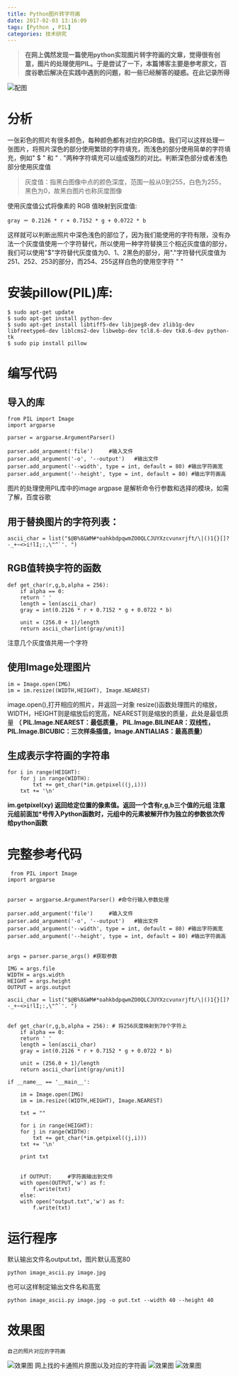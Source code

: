 ```yaml
---
title: Python图片转字符画
date: 2017-02-03 13:16:09
tags: [Python , PIL]
categories: 技术研究
---
```


> **在网上偶然发现一篇使用python实现图片转字符画的文章，觉得很有创意，图片的处理使用PIL。于是尝试了一下，本篇博客主要是参考原文，百度谷歌后解决在实践中遇到的问题，和一些已经解答的疑惑。在此记录所得**

<!--more-->

![配图](3.png)

# 分析
一张彩色的照片有很多颜色，每种颜色都有对应的RGB值。我们可以这样处理一张图片，将照片深色的部分使用繁琐的字符填充，而浅色的部分使用简单的字符填充，例如" $ " 和 " . "两种字符填充可以组成强烈的对比。判断深色部分或者浅色部分使用灰度值
> 灰度值：指黑白图像中点的颜色深度，范围一般从0到255，白色为255，黑色为0，故黑白图片也称灰度图像

使用灰度值公式将像素的 RGB 值映射到灰度值:

	gray ＝ 0.2126 * r + 0.7152 * g + 0.0722 * b
这样就可以判断出照片中深色浅色的部位了，因为我们能使用的字符有限，没有办法一个灰度值使用一个字符替代，所以使用一种字符替换三个相近灰度值的部分，我们可以使用"$"字符替代灰度值为0、1、2黑色的部分，用"."字符替代灰度值为251、252、253的部分，而254、255这样白色的使用空字符 " "

# 安装pillow(PIL)库:
	$ sudo apt-get update
	$ sudo apt-get install python-dev
	$ sudo apt-get install libtiff5-dev libjpeg8-dev zlib1g-dev libfreetype6-dev liblcms2-dev libwebp-dev tcl8.6-dev tk8.6-dev python-tk
	$ sudo pip install pillow
	
# 编写代码

## 导入的库
	from PIL import Image
	import argparse

	parser = argparse.ArgumentParser()

	parser.add_argument('file')     #输入文件
	parser.add_argument('-o', '--output')   #输出文件
	parser.add_argument('--width', type = int, default = 80) #输出字符画宽
	parser.add_argument('--height', type = int, default = 80) #输出字符画高

图片的处理使用PIL库中的image
argpase 是解析命令行参数和选择的模块，如需了解，百度谷歌

## 用于替换图片的字符列表：

	ascii_char = list("$@B%8&WM#*oahkbdpqwmZO0QLCJUYXzcvunxrjft/\|()1{}[]?-_+~<>i!lI;:,\"^`'. ")
	
## RGB值转换字符的函数

	def get_char(r,g,b,alpha = 256):
	    if alpha == 0:
		return ' '
	    length = len(ascii_char)
	    gray = int(0.2126 * r + 0.7152 * g + 0.0722 * b)

	    unit = (256.0 + 1)/length
	    return ascii_char[int(gray/unit)]

注意几个灰度值共用一个字符

## 使用Image处理图片

	im = Image.open(IMG)
	im = im.resize((WIDTH,HEIGHT), Image.NEAREST)
	
image.open(),打开相应的照片，并返回一对象
resize()函数处理图片的缩放，WIDTH，HEIGHT则是缩放后的宽高，NEAREST则是缩放的质量，此处是最低质量
**（ PIL.Image.NEAREST：最低质量， PIL.Image.BILINEAR：双线性，
PIL.Image.BICUBIC：三次样条插值，Image.ANTIALIAS：最高质量）**

## 生成表示字符画的字符串

	for i in range(HEIGHT):
		for j in range(WIDTH):
		    txt += get_char(*im.getpixel((j,i)))
		txt += '\n'
	
**im.getpixel(xy) 返回给定位置的像素值。返回一个含有r,g,b三个值的元组
注意元组前面加*号传入Python函数时，元组中的元素被解开作为独立的参数依次传给python函数**

# 完整参考代码

	 from PIL import Image
	import argparse


	parser = argparse.ArgumentParser() #命令行输入参数处理

	parser.add_argument('file')     #输入文件
	parser.add_argument('-o', '--output')   #输出文件
	parser.add_argument('--width', type = int, default = 80) #输出字符画宽
	parser.add_argument('--height', type = int, default = 80) #输出字符画高


	args = parser.parse_args() #获取参数

	IMG = args.file
	WIDTH = args.width
	HEIGHT = args.height
	OUTPUT = args.output

	ascii_char = list("$@B%8&WM#*oahkbdpqwmZO0QLCJUYXzcvunxrjft/\|()1{}[]?-_+~<>i!lI;:,\"^`'. ")


	def get_char(r,g,b,alpha = 256): # 将256灰度映射到70个字符上
	    if alpha == 0:
		return ' '
	    length = len(ascii_char)
	    gray = int(0.2126 * r + 0.7152 * g + 0.0722 * b)

	    unit = (256.0 + 1)/length
	    return ascii_char[int(gray/unit)]

	if __name__ == '__main__':

	    im = Image.open(IMG)
	    im = im.resize((WIDTH,HEIGHT), Image.NEAREST)

	    txt = ""

	    for i in range(HEIGHT):
		for j in range(WIDTH):
		    txt += get_char(*im.getpixel((j,i)))
		txt += '\n'

	    print txt


	    if OUTPUT:     #字符画输出到文件
		with open(OUTPUT,'w') as f:
		    f.write(txt)
	    else:
		with open("output.txt",'w') as f:
		    f.write(txt)
		    
# 运行程序
默认输出文件名output.txt，图片默认高宽80

	python image_ascii.py image.jpg


也可以这样制定输出文件名和高宽

	python image_ascii.py image.jpg -o put.txt --width 40 --height 40


# 效果图
	自己的照片对应的字符画
![效果图](1.png)
	网上找的卡通照片原图以及对应的字符画
![效果图](0.jpg)  ![效果图](2.png)	